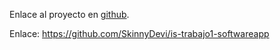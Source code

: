Enlace al proyecto en [github](https://github.com/SkinnyDevi/is-trabajo1-softwareapp).

Enlace: https://github.com/SkinnyDevi/is-trabajo1-softwareapp